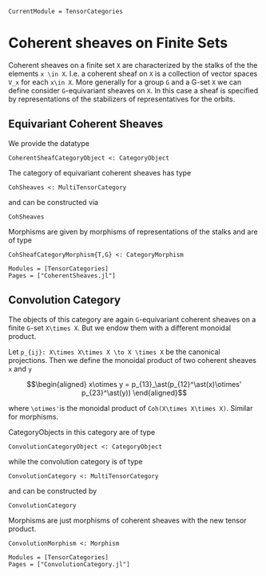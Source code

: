 ```@meta
CurrentModule = TensorCategories
```

# Coherent sheaves on Finite Sets

Coherent sheaves on a finite set ``X`` are characterized by the stalks of the
the elements ``x \in X``. I.e. a coherent sheaf on ``X`` is a collection of
vector spaces ``V_x`` for each ``x\in X``. More generally for a group ``G`` and
a G-set ``X`` we can define consider ``G``-equivariant sheaves on ``X``. In this
case a sheaf is specified by representations of the stabilizers of representatives
for the orbits.

## Equivariant Coherent Sheaves

We provide the datatype

```
CoherentSheafCategoryObject <: CategoryObject
```

The category of equivariant coherent sheaves has type

```
CohSheaves <: MultiTensorCategory
```

and can be constructed via

```@docs
CohSheaves
```

Morphisms are given by morphisms of representations of the stalks and are of type

```
CohSheafCategoryMorphism{T,G} <: CategoryMorphism
```

```@autodocs
Modules = [TensorCategories]
Pages = ["CoherentSheaves.jl"]
```

## Convolution Category

The objects of this category are again ``G``-equivariant coherent sheaves on a
finite ``G``-set ``X\times X``. But we endow them with a different monoidal product.

Let ``p_{ij}: X\times X\times X \to X \times X`` be the canonical projections.
Then we define the monoidal product of two coherent sheaves ``x`` and ``y``

```math
\begin{aligned}
x\otimes y = p_{13}_\ast(p_{12}^\ast(x)\otimes' p_{23}^\ast(y))
\end{aligned}
```

where ``\otimes'``is the monoidal product of ``Coh(X\times X\times X)``. Similar for
morphisms.

CategoryObjects in this category are of type

```
ConvolutionCategoryObject <: CategoryObject
```

while the convolution category is of type

```
ConvolutionCategory <: MultiTensorCategory
```

and can be constructed by

```@docs
ConvolutionCategory
```

Morphisms are just morphisms of coherent sheaves with the new tensor product.

```
ConvolutionMorphism <: Morphism
```

```@autodocs
Modules = [TensorCategories]
Pages = ["ConvolutionCategory.jl"]
```
